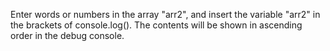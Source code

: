 Enter words or numbers in the array "arr2", and insert the variable "arr2" in the brackets of console.log().
The contents will be shown in ascending order in the debug console.